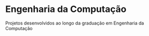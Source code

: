 # Engenharia da Computação
Projetos desenvolvidos ao longo da graduação em Engenharia da Computação
